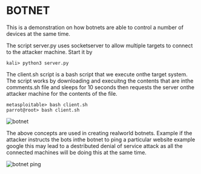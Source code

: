 # BOTNET
This is a demonstration on how botnets are able to control a number of devices at the same time.

The script server.py uses socketserver to allow multiple targets to connect to the attacker machine. Start it by

    kali> python3 server.py

The client.sh script is a bash script that we execute onthe target system. The script works by downloading and execuitng the contents that are inthe comments.sh file and sleeps for 10 seconds then requests the server onthe attacker machine for the contents of the file. 

    metasploitable> bash client.sh
    parrot@root> bash client.sh
![botnet](https://github.com/user-attachments/assets/3a4f30b5-7d13-465a-8aab-2831642bd514)

The above concepts are used in creating realworld botnets. Example if the attacker instructs the bots inthe botnet to ping a particular website example google this may lead to a destributed denial of service attack as all the connected machines will be doing this at the same time.

![botnet ping](https://github.com/user-attachments/assets/cc894a4d-98a2-4642-9e37-d1a87f55f9f4)
